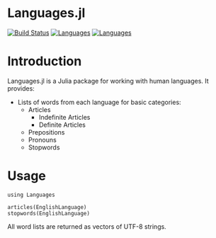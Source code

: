 Languages.jl
============
[![Build Status](https://travis-ci.org/JuliaText/Languages.jl.svg)](https://travis-ci.org/JuliaText/Languages.jl)
[![Languages](http://pkg.julialang.org/badges/Languages_0.5.svg)](http://pkg.julialang.org/?pkg=Languages)
[![Languages](http://pkg.julialang.org/badges/Languages_0.6.svg)](http://pkg.julialang.org/?pkg=Languages)


# Introduction

Languages.jl is a Julia package for working with human languages. It provides:

* Lists of words from each language for basic categories:
	* Articles
		* Indefinite Articles
		* Definite Articles
	* Prepositions
	* Pronouns
	* Stopwords

# Usage

	using Languages

	articles(EnglishLanguage)
	stopwords(EnglishLanguage)

All word lists are returned as vectors of UTF-8 strings.

